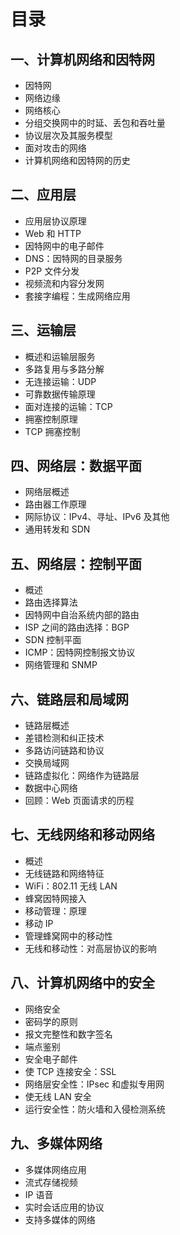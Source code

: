 # 目录

## 一、计算机网络和因特网

- 因特网
- 网络边缘
- 网络核心
- 分组交换网中的时延、丢包和吞吐量
- 协议层次及其服务模型
- 面对攻击的网络
- 计算机网络和因特网的历史

## 二、应用层

- 应用层协议原理
- Web 和 HTTP
- 因特网中的电子邮件
- DNS：因特网的目录服务
- P2P 文件分发
- 视频流和内容分发网
- 套接字编程：生成网络应用

## 三、运输层

- 概述和运输层服务
- 多路复用与多路分解
- 无连接运输：UDP
- 可靠数据传输原理
- 面对连接的运输：TCP
- 拥塞控制原理
- TCP 拥塞控制

## 四、网络层：数据平面

- 网络层概述
- 路由器工作原理
- 网际协议：IPv4、寻址、IPv6 及其他
- 通用转发和 SDN

## 五、网络层：控制平面

- 概述
- 路由选择算法
- 因特网中自治系统内部的路由
- ISP 之间的路由选择：BGP
- SDN 控制平面
- ICMP：因特网控制报文协议
- 网络管理和 SNMP

## 六、链路层和局域网

- 链路层概述
- 差错检测和纠正技术
- 多路访问链路和协议
- 交换局域网
- 链路虚拟化：网络作为链路层
- 数据中心网络
- 回顾：Web 页面请求的历程

## 七、无线网络和移动网络

- 概述
- 无线链路和网络特征
- WiFi：802.11 无线 LAN
- 蜂窝因特网接入
- 移动管理：原理
- 移动 IP
- 管理蜂窝网中的移动性
- 无线和移动性：对高层协议的影响

## 八、计算机网络中的安全

- 网络安全
- 密码学的原则
- 报文完整性和数字签名
- 端点鉴别
- 安全电子邮件
- 使 TCP 连接安全：SSL
- 网络层安全性：IPsec 和虚拟专用网
- 使无线 LAN 安全
- 运行安全性：防火墙和入侵检测系统

## 九、多媒体网络

- 多媒体网络应用
- 流式存储视频
- IP 语音
- 实时会话应用的协议
- 支持多媒体的网络
